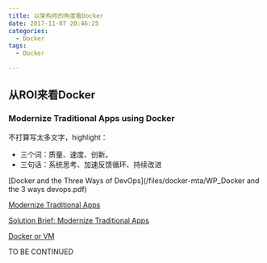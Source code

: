 ```yaml
---
title: 以架构师的角度看Docker
date: 2017-11-07 20:46:25
categories:
  - Docker
tags:
  - Docker

---
```


## 从ROI来看Docker
### Modernize Traditional Apps using Docker
不打算写太多文字，highlight：
- 三个词：质量、速度、创新。
- 三句话：系统思考、加速反馈循环、持续改进

[Docker and the Three Ways of DevOps](/files/docker-mta/WP_Docker and the 3 ways devops.pdf)

[Modernize Traditional Apps](/files/docker-mta/ROI_Infographic_9-13-17.pdf)

[Solution Brief: Modernize Traditional Apps](/files/docker-mta/SB_MTA_04.14.2017.pdf)

[Docker or VM](/files/docker-mta/Docker-for-Virtualization-Admin-eBook.pdf)
<!-- more -->

TO BE CONTINUED
